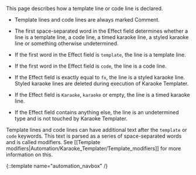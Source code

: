 This page describes how a template line or code line is declared.


* Template lines and code lines are always marked Comment.

<div></div>


* The first space-separated word in the Effect field determines whether a line is a template line, a code line, a timed karaoke line, a styled karaoke line or something otherwise undetermined.

<div></div>


* If the first word in the Effect field is `template`, the line is a template line.

<div></div>


* If the first word in the Effect field is `code`, the line is a code line.

<div></div>


* If the Effect field is exactly equal to `fx`, the line is a styled karaoke line. Styled karaoke lines are deleted during execution of Karaoke Templater.

<div></div>


* If the Effect field is `Karaoke`, `karaoke` or empty, the line is a timed karaoke line.

<div></div>


* If the Effect field contains anything else, the line is an undetermined type and is not touched by Karaoke Templater.

<div></div>

Template lines and code lines can have additional text after the `template` or `code` keywords. This text is parsed as a series of space-separated words and is called modifiers. See [[Template modifiers|Automation/Karaoke_Templater/Template_modifiers]] for more information on this.

{::template name="automation_navbox" /}

